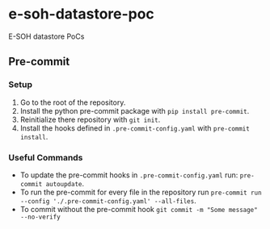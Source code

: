 # e-soh-datastore-poc
E-SOH datastore PoCs


## Pre-commit
### Setup
1. Go to the root of the repository.
2. Install the python pre-commit package with `pip install pre-commit`.
3. Reinitialize there repository with `git init`.
4. Install the hooks defined in `.pre-commit-config.yaml` with `pre-commit install`.

### Useful Commands
- To update the pre-commit hooks in `.pre-commit-config.yaml` run: `pre-commit autoupdate`.
- To run the pre-commit for every file in the repository run `pre-commit run --config './.pre-commit-config.yaml' --all-files`.
- To commit without the pre-commit hook `git commit -m "Some message" --no-verify`
